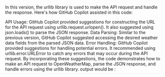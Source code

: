 In this version, the urllib library is used to make the API request and handle the response. Here's how GitHub Copilot assisted in this code:

API Usage: GitHub Copilot provided suggestions for constructing the URL for the API request using urllib.request.urlopen(). It also suggested using json.loads() to parse the JSON response.
Data Parsing: Similar to the previous version, GitHub Copilot suggested accessing the desired weather data fields from the parsed JSON data.
Error Handling: GitHub Copilot provided suggestions for handling potential errors. It recommended using urllib.error.URLError to catch any errors that may occur during the API request.
By incorporating these suggestions, the code demonstrates how to make an API request to OpenWeatherMap, parse the JSON response, and handle errors using the urllib library.
output would be :

